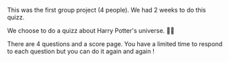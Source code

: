 This was the first group project (4 people).
We had 2 weeks to do this quizz. 

We choose to do a quizz about Harry Potter's universe. 🧙🏼

There are 4 questions and a score page.
You have a limited time to respond to each question but you can do it again and again !
